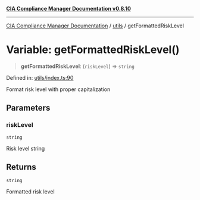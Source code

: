 [**CIA Compliance Manager Documentation v0.8.10**](../../README.md)

***

[CIA Compliance Manager Documentation](../../modules.md) / [utils](../README.md) / getFormattedRiskLevel

# Variable: getFormattedRiskLevel()

> **getFormattedRiskLevel**: (`riskLevel`) => `string`

Defined in: [utils/index.ts:90](https://github.com/Hack23/cia-compliance-manager/blob/680c1f0618a64f5e2a4571e2b2ee23d6baf8dc9d/src/utils/index.ts#L90)

Format risk level with proper capitalization

## Parameters

### riskLevel

`string`

Risk level string

## Returns

`string`

Formatted risk level
